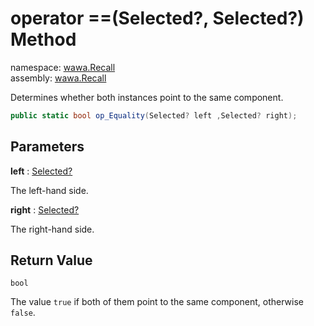 # operator ==\(Selected?, Selected?\) Method

namespace: [wawa\.Recall](../../wawa.Recall.md)<br />
assembly: [wawa\.Recall](../../../wawa.Recall.md)

Determines whether both instances point to the same component\.

```csharp
public static bool op_Equality(Selected? left ,Selected? right);
```

## Parameters

__left__ : [Selected?](../../../wawa.Recall/wawa.Recall/Selected.md)

The left\-hand side\.

__right__ : [Selected?](../../../wawa.Recall/wawa.Recall/Selected.md)

The right\-hand side\.

## Return Value

`bool`

The value `true` if both of them point to the same component, otherwise `false`\.

